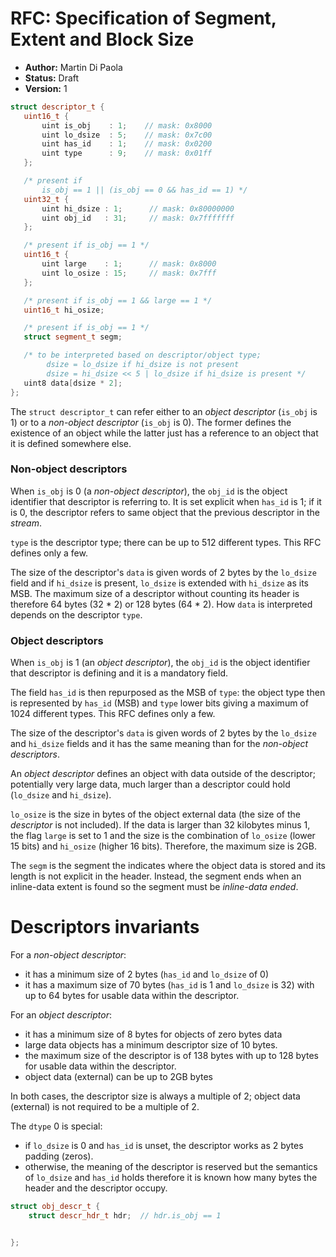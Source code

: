 # RFC: Specification of Segment, Extent and Block Size

 - **Author:** Martin Di Paola
 - **Status:** Draft
 - **Version:** 1


 ```cpp
struct descriptor_t {
    uint16_t {
        uint is_obj    : 1;    // mask: 0x8000
        uint lo_dsize  : 5;    // mask: 0x7c00
        uint has_id    : 1;    // mask: 0x0200
        uint type      : 9;    // mask: 0x01ff
    };

    /* present if
        is_obj == 1 || (is_obj == 0 && has_id == 1) */
    uint32_t {
        uint hi_dsize : 1;      // mask: 0x80000000
        uint obj_id   : 31;     // mask: 0x7fffffff
    };

    /* present if is_obj == 1 */
    uint16_t {
        uint large    : 1;      // mask: 0x8000
        uint lo_osize : 15;     // mask: 0x7fff
    };

    /* present if is_obj == 1 && large == 1 */
    uint16_t hi_osize;

    /* present if is_obj == 1 */
    struct segment_t segm;

    /* to be interpreted based on descriptor/object type;
         dsize = lo_dsize if hi_dsize is not present
         dsize = hi_dsize << 5 | lo_dsize if hi_dsize is present */
    uint8 data[dsize * 2];
};
```

The `struct descriptor_t` can refer either to an *object descriptor*
(`is_obj` is 1) or to a *non-object descriptor* (`is_obj` is 0).
The former defines the existence
of an object while the latter just has a reference to an object
that it is defined somewhere else.

### Non-object descriptors

When `is_obj` is 0 (a *non-object descriptor*), the `obj_id` is
the object identifier that descriptor is referring to. It is set
explicit when `has_id` is 1; if it is 0, the descriptor refers
to same object that the previous descriptor in the *stream*.

`type` is the descriptor type; there can be up to 512 different types.
This RFC defines only a few.

The size of the descriptor's `data` is given words of 2 bytes by the `lo_dsize` field
and if `hi_dsize` is present, `lo_dsize` is extended with `hi_dsize` as its MSB.
The maximum size of a descriptor without counting its header
is therefore 64 bytes (32 * 2) or 128 bytes (64 * 2).
How `data` is interpreted depends on the descriptor `type`.

### Object descriptors

When `is_obj` is 1 (an *object descriptor*), the `obj_id` is
the object identifier that descriptor is defining and it is a mandatory
field.

The field `has_id` is then repurposed as the MSB of `type`: the object
type then is represented by `has_id` (MSB) and `type` lower bits giving
a maximum of 1024 different types.
This RFC defines only a few.

The size of the descriptor's `data` is given words of 2 bytes by
the `lo_dsize` and `hi_dsize` fields
and it has the same meaning than for the *non-object descriptors*.

An *object descriptor* defines an object with data outside of the
descriptor; potentially very large data, much larger than a descriptor
could hold (`lo_dsize` and `hi_dsize`).

`lo_osize` is the size in bytes of the object external data (the size of the
*descriptor* is not included). If the data is
larger than 32 kilobytes minus 1, the flag `large` is set to 1 and the size
is the combination of `lo_osize` (lower 15 bits) and `hi_osize` (higher
16 bits). Therefore, the maximum size is 2GB.

The `segm` is the segment the indicates where the object data is stored
and its length is not explicit in the header. Instead, the segment ends
when an inline-data extent is found so the segment must be *inline-data ended*.


# Descriptors invariants

For a *non-object descriptor*:

 - it has a minimum size of 2 bytes (`has_id` and `lo_dsize` of 0)
 - it has a maximum size of 70 bytes (`has_id` is 1 and `lo_dsize` is 32)
   with up to 64 bytes for usable data within the descriptor.

For an *object descriptor*:

 - it has a minimum size of 8 bytes for objects of zero bytes data
 - large data objects has a minimum descriptor size of 10 bytes.
 - the maximum size of the descriptor is of 138 bytes with up to
   128 bytes for usable data within the descriptor.
 - object data (external) can be up to 2GB bytes

In both cases, the descriptor size is always a multiple of 2;
object data (external) is not required to be a multiple of 2.


The `dtype` 0 is special:

 - if `lo_dsize` is 0 and `has_id` is unset, the descriptor works
   as 2 bytes padding (zeros).
 - otherwise, the meaning of the descriptor is reserved but
   the semantics of `lo_dsize` and `has_id` holds therefore it is
   known how many bytes the header and the descriptor occupy.


```cpp
struct obj_descr_t {
    struct descr_hdr_t hdr;  // hdr.is_obj == 1


};
```


